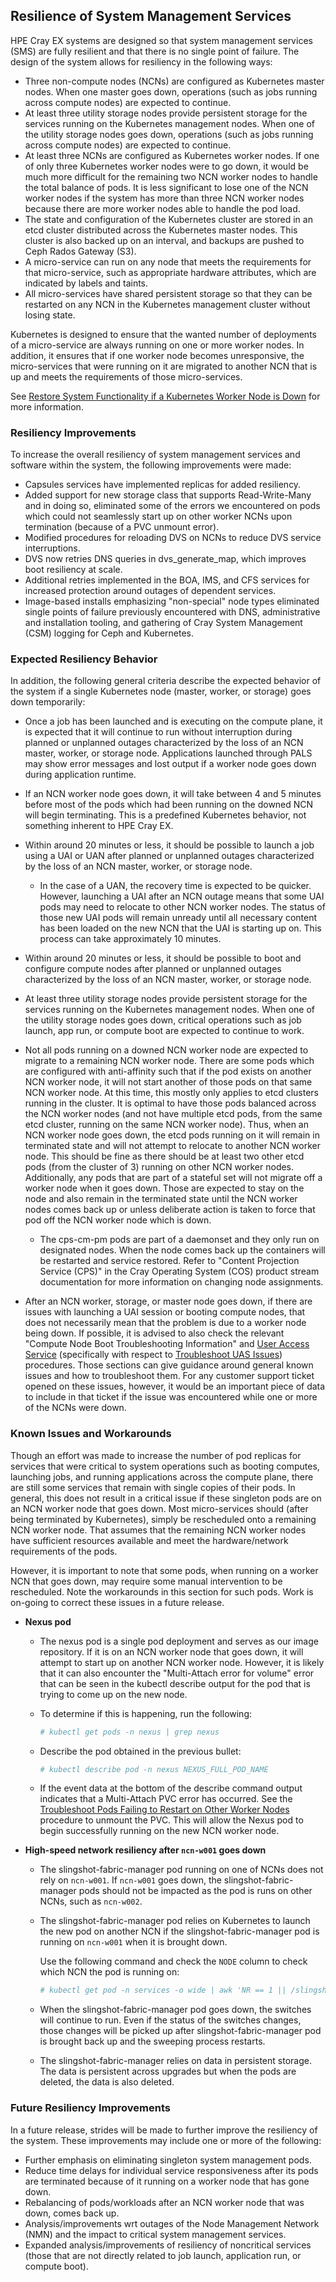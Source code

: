 ## Resilience of System Management Services

HPE Cray EX systems are designed so that system management services \(SMS\) are fully resilient and that there is no single point of failure. The design of the system allows for resiliency in the following ways:

-   Three non-compute nodes \(NCNs\) are configured as Kubernetes master nodes. When one master goes down, operations \(such as jobs running across compute nodes\) are expected to continue.
-   At least three utility storage nodes provide persistent storage for the services running on the Kubernetes management nodes. When one of the utility storage nodes goes down, operations \(such as jobs running across compute nodes\) are expected to continue.
-   At least three NCNs are configured as Kubernetes worker nodes. If one of only three Kubernetes worker nodes were to go down, it would be much more difficult for the remaining two NCN worker nodes to handle the total balance of pods. It is less significant to lose one of the NCN worker nodes if the system has more than three NCN worker nodes because there are more worker nodes able to handle the pod load.
-   The state and configuration of the Kubernetes cluster are stored in an etcd cluster distributed across the Kubernetes master nodes. This cluster is also backed up on an interval, and backups are pushed to Ceph Rados Gateway \(S3\).
-   A micro-service can run on any node that meets the requirements for that micro-service, such as appropriate hardware attributes, which are indicated by labels and taints.
-   All micro-services have shared persistent storage so that they can be restarted on any NCN in the Kubernetes management cluster without losing state.

Kubernetes is designed to ensure that the wanted number of deployments of a micro-service are always running on one or more worker nodes. In addition, it ensures that if one worker node becomes unresponsive, the micro-services that were running on it are migrated to another NCN that is up and meets the requirements of those micro-services.

See [Restore System Functionality if a Kubernetes Worker Node is Down](Restore_System_Functionality_if_a_Kubernetes_Worker_Node_is_Down.md) for more information.

### Resiliency Improvements

To increase the overall resiliency of system management services and software within the system, the following improvements were made:

-   Capsules services have implemented replicas for added resiliency.
-   Added support for new storage class that supports Read-Write-Many and in doing so, eliminated some of the errors we encountered on pods which could not seamlessly start up on other worker NCNs upon termination \(because of a PVC unmount error\).
-   Modified procedures for reloading DVS on NCNs to reduce DVS service interruptions.
-   DVS now retries DNS queries in dvs\_generate\_map, which improves boot resiliency at scale.
-   Additional retries implemented in the BOA, IMS, and CFS services for increased protection around outages of dependent services.
-   Image-based installs emphasizing "non-special" node types eliminated single points of failure previously encountered with DNS, administrative and installation tooling, and gathering of Cray System Management \(CSM\) logging for Ceph and Kubernetes.

### Expected Resiliency Behavior

In addition, the following general criteria describe the expected behavior of the system if a single Kubernetes node \(master, worker, or storage\) goes down temporarily:

-   Once a job has been launched and is executing on the compute plane, it is expected that it will continue to run without interruption during planned or unplanned outages characterized by the loss of an NCN master, worker, or storage node. Applications launched through PALS may show error messages and lost output if a worker node goes down during application runtime.
-   If an NCN worker node goes down, it will take between 4 and 5 minutes before most of the pods which had been running on the downed NCN will begin terminating. This is a predefined Kubernetes behavior, not something inherent to HPE Cray EX.
-   Within around 20 minutes or less, it should be possible to launch a job using a UAI or UAN after planned or unplanned outages characterized by the loss of an NCN master, worker, or storage node.
    -   In the case of a UAN, the recovery time is expected to be quicker. However, launching a UAI after an NCN outage means that some UAI pods may need to relocate to other NCN worker nodes. The status of those new UAI pods will remain unready until all necessary content has been loaded on the new NCN that the UAI is starting up on. This process can take approximately 10 minutes.
-   Within around 20 minutes or less, it should be possible to boot and configure compute nodes after planned or unplanned outages characterized by the loss of an NCN master, worker, or storage node.

-   At least three utility storage nodes provide persistent storage for the services running on the Kubernetes management nodes. When one of the utility storage nodes goes down, critical operations such as job launch, app run, or compute boot are expected to continue to work.
-   Not all pods running on a downed NCN worker node are expected to migrate to a remaining NCN worker node. There are some pods which are configured with anti-affinity such that if the pod exists on another NCN worker node, it will not start another of those pods on that same NCN worker node. At this time, this mostly only applies to etcd clusters running in the cluster. It is optimal to have those pods balanced across the NCN worker nodes \(and not have multiple etcd pods, from the same etcd cluster, running on the same NCN worker node\). Thus, when an NCN worker node goes down, the etcd pods running on it will remain in terminated state and will not attempt to relocate to another NCN worker node. This should be fine as there should be at least two other etcd pods \(from the cluster of 3\) running on other NCN worker nodes. Additionally, any pods that are part of a stateful set will not migrate off a worker node when it goes down. Those are expected to stay on the node and also remain in the terminated state until the NCN worker nodes comes back up or unless deliberate action is taken to force that pod off the NCN worker node which is down.
    -   The cps-cm-pm pods are part of a daemonset and they only run on designated nodes. When the node comes back up the containers will be restarted and service restored. Refer to "Content Projection Service \(CPS\)" in the Cray Operating System \(COS\) product stream documentation for more information on changing node assignments.
-   After an NCN worker, storage, or master node goes down, if there are issues with launching a UAI session or booting compute nodes, that does not necessarily mean that the problem is due to a worker node being down. If possible, it is advised to also check the relevant "Compute Node Boot Troubleshooting Information" and [User Access Service](../UAS_user_and_admin_topics/User_Access_Service_UAS.md) (specifically with respect to [Troubleshoot UAS Issues](../UAS_user_and_admin_topics/Troubleshoot_UAS_Issues.md)) procedures. Those sections can give guidance around general known issues and how to troubleshoot them. For any customer support ticket opened on these issues, however, it would be an important piece of data to include in that ticket if the issue was encountered while one or more of the NCNs were down.

### Known Issues and Workarounds

Though an effort was made to increase the number of pod replicas for services that were critical to system operations such as booting computes, launching jobs, and running applications across the compute plane, there are still some services that remain with single copies of their pods. In general, this does not result in a critical issue if these singleton pods are on an NCN worker node that goes down. Most micro-services should \(after being terminated by Kubernetes\), simply be rescheduled onto a remaining NCN worker node. That assumes that the remaining NCN worker nodes have sufficient resources available and meet the hardware/network requirements of the pods.

However, it is important to note that some pods, when running on a worker NCN that goes down, may require some manual intervention to be rescheduled. Note the workarounds in this section for such pods. Work is on-going to correct these issues in a future release.

-   **Nexus pod**
    -   The nexus pod is a single pod deployment and serves as our image repository. If it is on an NCN worker node that goes down, it will attempt to start up on another NCN worker node. However, it is likely that it can also encounter the "Multi-Attach error for volume" error that can be seen in the kubectl describe output for the pod that is trying to come up on the new node.
    -   To determine if this is happening, run the following:

        ```bash
        # kubectl get pods -n nexus | grep nexus
        ```

    -   Describe the pod obtained in the previous bullet:

        ```bash
        # kubectl describe pod -n nexus NEXUS_FULL_POD_NAME
        ```

    -   If the event data at the bottom of the describe command output indicates that a Multi-Attach PVC error has occurred. See the [Troubleshoot Pods Failing to Restart on Other Worker Nodes](../utility_storage/Troubleshoot_Pods_Multi-Attach_Error.md) procedure to unmount the PVC. This will allow the Nexus pod to begin successfully running on the new NCN worker node.

-   **High-speed network resiliency after `ncn-w001` goes down**
    -   The slingshot-fabric-manager pod running on one of NCNs does not rely on `ncn-w001`. If `ncn-w001` goes down, the slingshot-fabric-manager pods should not be impacted as the pod is runs on other NCNs, such as `ncn-w002`.
    -   The slingshot-fabric-manager pod relies on Kubernetes to launch the new pod on another NCN if the slingshot-fabric-manager pod is running on `ncn-w001` when it is brought down.

        Use the following command and check the `NODE` column to check which NCN the pod is running on:

        ```bash
        # kubectl get pod -n services -o wide | awk 'NR == 1 || /slingshot-fabric-manager/'
        ```

    -   When the slingshot-fabric-manager pod goes down, the switches will continue to run. Even if the status of the switches changes, those changes will be picked up after slingshot-fabric-manager pod is brought back up and the sweeping process restarts.
    -   The slingshot-fabric-manager relies on data in persistent storage. The data is persistent across upgrades but when the pods are deleted, the data is also deleted.

### Future Resiliency Improvements

In a future release, strides will be made to further improve the resiliency of the system. These improvements may include one or more of the following:

-   Further emphasis on eliminating singleton system management pods.
-   Reduce time delays for individual service responsiveness after its pods are terminated because of it running on a worker node that has gone down.
-   Rebalancing of pods/workloads after an NCN worker node that was down, comes back up.
-   Analysis/improvements wrt outages of the Node Management Network \(NMN\) and the impact to critical system management services.
-   Expanded analysis/improvements of resiliency of noncritical services \(those that are not directly related to job launch, application run, or compute boot\).


